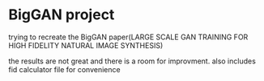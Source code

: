 # BigGAN project

trying to recreate the BigGAN paper(LARGE SCALE GAN TRAINING FOR
HIGH FIDELITY NATURAL IMAGE SYNTHESIS)

the results are not great and there is a room for improvment.
also includes fid calculator file for convenience
